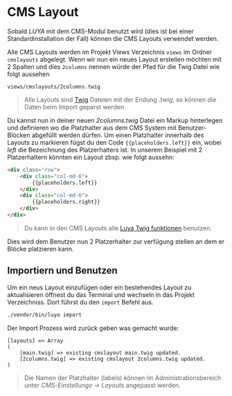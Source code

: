 CMS Layout
==========
Sobald *LUYA* mit dem CMS-Modul benutzt wird (dies ist bei einer Standardinstallation der Fall) können die CMS Layouts verwendet werden.

Alle CMS Layouts werden im Projekt Views Verzeichnis `views` im Ordner `cmslayouts` abgelegt. Wenn wir nun ein neues Layout erstellen möchten mit 2 Spalten und dies `2columns` nennen würde der Pfad für die Twig Datei wie folgt aussehen 

```
views/cmslayouts/2columns.twig
```

> Alle Layouts sind [Twig](http://twig.sensiolabs.org/) Dateien mit der Endung *.twig*, so können die Daten beim Import geparst werden.

Du kannst nun in deiner neuen *2columns.twig* Datei ein Markup hinterlegen und definieren wo die Platzhalter aus dem CMS System mit Benutzer-Blöcken abgefüllt werden dürfen. Um einen Platzhalter innerhalb des Layouts zu markieren fügst du den Code `{{placeholders.left}}` ein, wobei *left* die Bezeichnung des Platzerhalters ist. In unserem Beispiel mit 2 Platzerhaltern könnten ein Layout zbsp. wie folgt aussehn:

```html
<div class="row">
    <div class="col-md-6">
        {{placeholders.left}}
    </div>
    <div class="col-md-6">
        {{placeholders.right}}
    </div>
</div>
```

> Du kann in den CMS Layouts alle [Luya Twig funktionen](luya-twig.md) benutzen.

Dies wird dem Benutzer nun 2 Platzerhalter zur verfügung stellen an dem er Blöcke platzieren kann.

Importiern und Benutzen
-----------------------
Um ein neus Layout einzufügen oder ein bestehendes Layout zu aktualisieren öffnest du das Terminal und wechseln in das Projekt Verzeichniss. Dort führst du den `import` Befehl aus.

```sh
./vendor/bin/luya import
```

Der Import Prozess wird zurück geben was gemacht wurde:

```
[layouts] => Array
(
    [main.twig] => existing cmslayout main.twig updated.
    [2columns.twig] => existing cmslayout 2columns.twig updated.
)
```

> Die Namen der Platzhalter (labels) können im Administrationsbereich unter *CMS-Einstellunge -> Layouts* angepasst werden.
